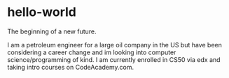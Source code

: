 # hello-world
The beginning of a new future.

I am a petroleum engineer for a large oil company in the US but have been considering a career change and im looking into computer science/programming of kind. I am currently enrolled in CS50 via edx and taking intro courses on CodeAcademy.com.
